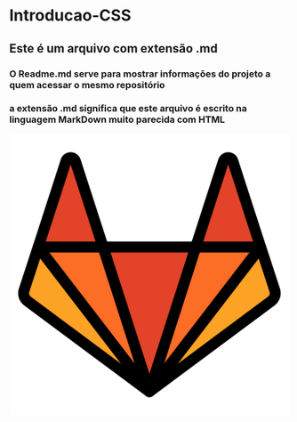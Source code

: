 # Introducao-CSS
## Este é um arquivo com extensão .md
### O Readme.md serve para mostrar informações do projeto  a quem  acessar o mesmo repositório

### a extensão .md significa que este arquivo é escrito na linguagem MarkDown muito parecida com HTML


![imagem muito legal](./imagem%20legal.png)
